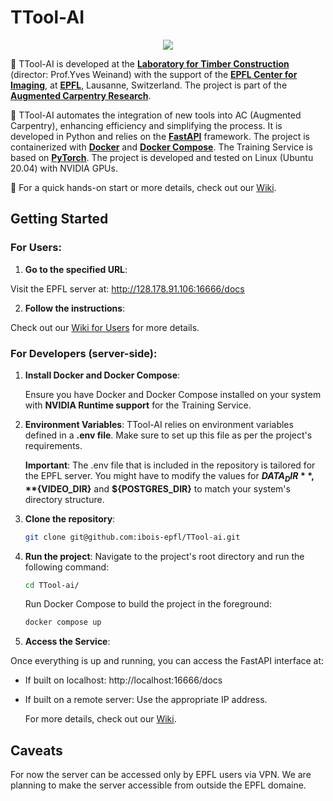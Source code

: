 
# TTool-AI

<p align="center">
    <img src="https://github.com/ibois-epfl/TTool-ai/actions/workflows/tests.yml/badge.svg">
</p>

🌲 TTool-AI is developed at the [**Laboratory for Timber Construction**](https://www.epfl.ch/labs/ibois/) (director: Prof.Yves Weinand) with the support of the [**EPFL Center for Imaging**](https://imaging.epfl.ch/), at [**EPFL**](https://www.epfl.ch/en/), Lausanne, Switzerland. The project is part of the [**Augmented Carpentry Research**](https://www.epfl.ch/labs/ibois/augmented-carpentry/).


🤖 TTool-AI automates the integration of new tools into AC (Augmented Carpentry), enhancing efficiency and simplifying the process. It is developed in Python and relies on the [**FastAPI**](https://fastapi.tiangolo.com/) framework. The project is containerized with [**Docker**](https://www.docker.com/) and [**Docker Compose**](https://docs.docker.com/compose/). The Training Service is based on [**PyTorch**](https://pytorch.org/). The project is developed and tested on Linux (Ubuntu 20.04) with NVIDIA GPUs.


🚀 For a quick hands-on start or more details, check out our [Wiki](https://github.com/ibois-epfl/TTool-ai/wiki).

## Getting Started

### For Users:
1. **Go to the specified URL**:

Visit the EPFL server at: http://128.178.91.106:16666/docs

2. **Follow the instructions**:

Check out our [Wiki for Users](https://github.com/ibois-epfl/TTool-ai/wiki/TTool%E2%80%90ai-Guide-for-user) for more details.


### For Developers (server-side):

1. **Install Docker and Docker Compose**:

    Ensure you have Docker and Docker Compose installed on your system with **NVIDIA Runtime support** for the Training Service.

2. **Environment Variables**:
    TTool-AI relies on environment variables defined in a **.env file**. 
    Make sure to set up this file as per the project's requirements. 

    **Important**: The .env file that is included in the repository is tailored for the EPFL server. You might have to modify the values for **${DATA_DIR}**, **${VIDEO_DIR}** and **${POSTGRES_DIR}** to match your system's directory structure.

3. **Clone the repository**:

    ```bash
    git clone git@github.com:ibois-epfl/TTool-ai.git
    ```

4. **Run the project**:
    Navigate to the project's root directory and run the following command:
    ```bash
    cd TTool-ai/
    ```
    Run Docker Compose to build the project in the foreground:
    ```bash
    docker compose up
    ```

5. **Access the Service**:

Once everything is up and running, you can access the FastAPI interface at:
- If built on localhost: http://localhost:16666/docs
- If built on a remote server: Use the appropriate IP address.

    For more details, check out our [Wiki](https://github.com/ibois-epfl/TTool-ai/wiki).

## Caveats

For now the server can be accessed only by EPFL users via VPN.
We are planning to make the server accessible from outside the EPFL domaine.
